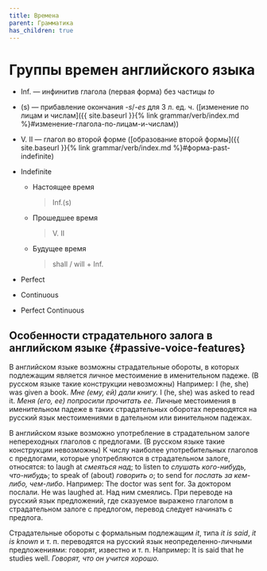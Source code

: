 ```yaml
---
title: Времена
parent: Грамматика
has_children: true
---
```



# Группы времен английского языка

- Inf. — инфинитив глагола (первая форма) без частицы *to*
- (s) — прибавление окончания *-s*/*-es* для 3 л. ед. ч. ([изменение
  по лицам и числам]({{ site.baseurl }}{% link grammar/verb/index.md %}#изменение-глагола-по-лицам-и-числам))
- V. II — глагол во второй форме ([образование второй формы]({{ site.baseurl }}{% link grammar/verb/index.md %}#форма-past-indefinite)


- Indefinite
  - Настоящее время
    > Inf.(s)
  - Прошедшее время
    > V. II
  - Будущее время
    > shall / will + Inf.
- Perfect
- Continuous
- Perfect Continuous


## Особенности страдательного залога в английском языке {#passive-voice-features}

В английском языке возможны страдательные обороты, в которых
подлежащим является личное местоимение в именительном падеже. (В
русском языке такие конструкции невозможны) Например: I (he, she) was
given a book.  *Мне (ему, ей) дали книгу.* I (he, she) was asked to
read it.  *Меня (его, ее) попросили прочитать ее.* Личные местоимения
в именительном падеже в таких страдательных оборотах переводятся на
русский язык местоимениями в дательном или винительном падежах.

В английском языке возможно употребление в страдательном залоге
непереходных глаголов с предлогами. (В русском языке такие конструкции
невозможны) К числу наиболее употребительных глаголов с предлогами,
которые употребляются в страдательном залоге, относятся: to laugh at
*смеяться над*; to listen to *слушать кого-нибудь, что-нибудь*; to
speak of (about) *говорить о*; to send for *послать за кем-либо,
чем-либо*. Например: The doctor was sent for.  За доктором послали.
He was laughed at.  Над ним смеялись.  При переводе на русский язык
предложений, где сказуемое выражено глаголом в страдательном залоге с
предлогом, перевод следует начинать с предлога.

Страдательные обороты с формальным подлежащим *it*, типа *it is said*,
*it is known* и т. п. переводятся на русский язык
неопределенно-личными предложениями: говорят, известно и т. п.
Например: It is said that he studies well.  *Говорят, что он учится
хорошо.*
